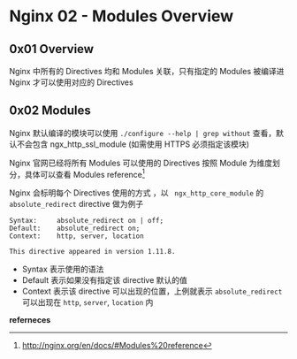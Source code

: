 # Nginx 02 - Modules Overview

## 0x01 Overview

Nginx 中所有的 Directives 均和 Modules 关联，只有指定的 Modules 被编译进 Nginx 才可以使用对应的 Directives

## 0x02 Modules

Nginx 默认编译的模块可以使用 `./configure --help | grep without` 查看，默认不会包含 ngx_http_ssl_module (如需使用 HTTPS 必须指定该模块)

Nginx 官网已经将所有 Modules 可以使用的 Directives 按照 Module 为维度划分，具体可以查看 Modules reference[^1]

Nginx 会标明每个 Directives 使用的方式 ，以  ` ngx_http_core_module` 的 `absolute_redirect` directive 做为例子

```
Syntax: 	absolute_redirect on | off;
Default: 	absolute_redirect on;
Context: 	http, server, location

This directive appeared in version 1.11.8. 
```

- Syntax 表示使用的语法
- Default 表示如果没有指定该 directive 默认的值
- Context 表示该 directive 可以出现的位置，上例就表示 `absolute_redirect` 可以出现在 `http`, `server`, `location` 内

**referneces**

[^1]:http://nginx.org/en/docs/#Modules%20reference
